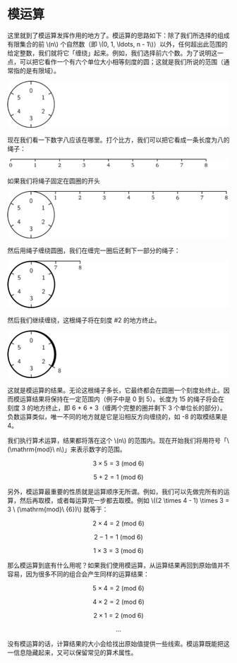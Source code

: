# 模运算

这里就到了模运算发挥作用的地方了。模运算的思路如下：除了我们所选择的组成有限集合的前 \\(n\\) 个自然数（即 \\(0, 1, \ldots, n - 1\\)）以外，任何超出此范围的给定整数，我们就将它「缠绕」起来。例如，我们选择前六个数。为了说明这一点，可以把它看作一个有六个单位大小相等刻度的圆；这就是我们所说的范围（通常指的是有限域）。

![img](img/3-3.png)

现在我们看一下数字八应该在哪里。打个比方，我们可以把它看成一条长度为八的绳子：

![img](img/3-4.png)

如果我们将绳子固定在圆圈的开头

![img](img/3-5.png)

然后用绳子缠绕圆圈，我们在缠完一圈后还剩下一部分的绳子：

![img](img/3-6.png)

然后我们继续缠绕，这根绳子将在刻度 \#2 的地方终止。

![img](img/3-7.png)

这就是模运算的结果。无论这根绳子多长，它最终都会在圆圈一个刻度处终止。因而模运算结果将保持在一定范围内（例子中是 0 到 5）。长度为 15 的绳子将会在刻度 3 的地方终止，即 6 + 6 + 3（缠两个完整的圈并剩下 3 个单位长的部分）。负数运算类似，唯一不同的地方就是它是沿相反方向缠绕的，如 -8 的取模结果是 4。

我们执行算术运算，结果都将落在这个 \\(n\\) 的范围内。现在开始我们将用符号「\\(\mathrm{mod}\ n\\)」来表示数字的范围。

$$3 \times 5 = 3 \ (\mathrm{mod}\ {6})$$

$$5 + 2 = 1 \ (\mathrm{mod}\ {6})$$

另外，模运算最重要的性质就是运算顺序无所谓。例如，我们可以先做完所有的运算，然后再取模，或者每运算完一步都去取模。例如 \\((2 \times 4 - 1) \times 3 = 3 \ (\mathrm{mod}\ {6})\\) 就等于：

$$2 \times 4 = 2 \ (\mathrm{mod}\ {6})$$

$$2 - 1 = 1 \ (\mathrm{mod}\ {6})$$

$$1 \times 3 = 3 \ (\mathrm{mod}\ {6})$$

那么模运算到底有什么用呢？如果我们使用模运算，从运算结果再回到原始值并不容易，因为很多不同的组合会产生同样的运算结果：

$$5 \times 4 = 2 \ (\mathrm{mod}\ {6})$$

$$4 \times 2 = 2 \ (\mathrm{mod}\ {6})$$

$$2 \times 1 = 2 \ (\mathrm{mod}\ {6})$$

$$\ldots$$

没有模运算的话，计算结果的大小会给找出原始值提供一些线索。模运算既能把这一信息隐藏起来，又可以保留常见的算术属性。
